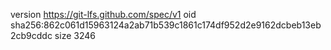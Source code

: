 version https://git-lfs.github.com/spec/v1
oid sha256:862c061d15963124a2ab71b539c1861c174df952d2e9162dcbeb13eb2cb9cddc
size 3246
